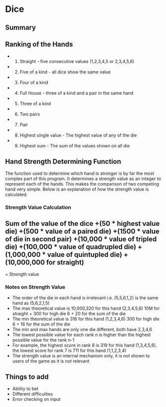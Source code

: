 # Dice

## Summary

## Ranking of the Hands
- 1. Straight - five consecutive values (1,2,3,4,5 or 2,3,4,5,6)
- 2. Five of a kind - all dice show the same value
- 3. Four of a kind
- 4. Full House - three of a kind and a pair in the same hand
- 5. Three of a kind
- 6. Two pairs
- 7. Pair
- 8. Highest single value - The highest value of any of the die
- 9. Highest sum - The sum of the values shown on all die

## Hand Strength Determining Function
The function used to determine which hand is stronger is by far the most complex part of this 
program. It determines a strength value as an integer to represent each of the hands. This 
makes the comparison of two competing hand very simple. Below is an explanation of how the 
strength value is calculated.

### Strength Value Calculation 
 Sum of the value of the dice
+(50 * highest value die)
+(500 * value of a paired die)
+(1500 * value of die in second pair)
+(10,000 * value of tripled die)
+(100,000 * value of quadrupled die)
+(1,000,000 * value of quintupled die)
+(10,000,000 for straight)
---------------------------------------
= Strength value

### Notes on Strength Value
- The order of the die in each hand is irrelevant i.e. (5,5,6,1,2) is the same hand as (5,6,2,1,5)
- The max theoretical value is 10,000,320 for this hand (2,3,4,5,6) 10M for straight + 300 for high die 6 + 20 for the sum of the die
- The min theoretical value is 316 for this hand (1,2,3,4,6) 300 for high die 6 + 16 for the sum of the die
- The min and max hands are only one die different, both have 2,3,4,6
- The lowest possible value for each rank n is higher than the highest possible value for the rank n-1
- For example, the highest score in rank 8 is 319 for this hand (1,3,4,5,6), the lowest score for rank 7 is 711 for this hand (1,1,2,3,4)
- The strength value is an internal mechanism only, it is not shown to users of the game as it is not relevant 

## Things to add
- Ability to bet
- Different difficulties
- Error checking on input
